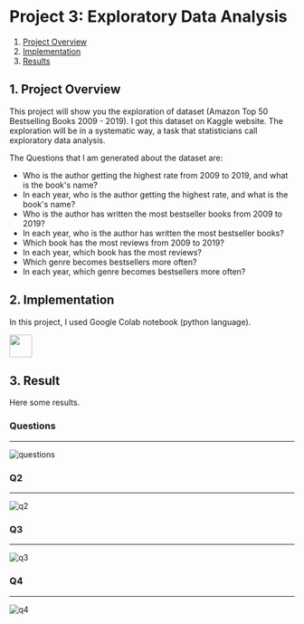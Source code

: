 # Project 3: Exploratory Data Analysis

1. [Project Overview](#ProjectOverview)
2. [Implementation](#model)
3. [Results](#results)


## 1. Project Overview <a name="ProjectOverview"></a>
This project will show you the exploration of dataset (Amazon Top 50 Bestselling Books 2009 - 2019). I got this dataset on Kaggle website. The exploration will be in a systematic way, a task that statisticians call exploratory data analysis.

The Questions that I am generated about the dataset are:
- Who is the author getting the highest rate from 2009 to 2019, and what is the book's name?
- In each year, who is the author getting the highest rate, and what is the book's name?
- Who is the author has written the most bestseller books from 2009 to 2019?
- In each year, who is the author has written the most bestseller books?
- Which book has the most reviews from 2009 to 2019?
- In each year, which book has the most reviews?
- Which genre becomes bestsellers more often?
- In each year, which genre becomes bestsellers more often?


## 2. Implementation <a name="model"></a> 
In this project, I used Google Colab notebook (python language).

[<img src="https://colab.research.google.com/assets/colab-badge.svg" height = '40px' >](https://colab.research.google.com/drive/1NmV1YoA23D8wCj7lzXablK9G-LwnvzJk?usp=sharing)


## 3. Result<a name="results"></a> 
Here some results.

### Questions
---
![questions](https://user-images.githubusercontent.com/68463439/131341669-92f6e78c-1dfa-4da6-926f-62f24497e394.JPG)


### Q2
---
![q2](https://user-images.githubusercontent.com/68463439/131342107-66fd6dca-a69a-4c97-83e7-eb6b19546cf5.JPG)


### Q3
---
![q3](https://user-images.githubusercontent.com/68463439/131342178-51bc876a-57a5-459e-89c1-5ebebb2433ec.JPG)


### Q4
---
![q4](https://user-images.githubusercontent.com/68463439/131342200-377fe39f-b2b1-41a0-9c82-3a92f3597bea.JPG)

